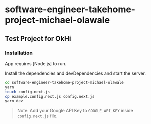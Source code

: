 # software-engineer-takehome-project-michael-olawale
## Test Project for OkHi


### Installation

App requires [Node.js] to run.

Install the dependencies and devDependencies and start the server.

```sh
cd software-engineer-takehome-project-michael-olawale
yarn
touch config.next.js
cp example.config.next.js config.next.js
yarn dev
```


> Note: Add your Google API Key to `GOOGLE_API_KEY` inside `config.next.js` file.
